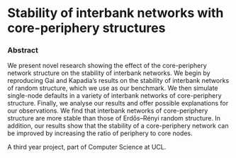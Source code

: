 # Stability of interbank networks with core-periphery structures
### Abstract
We present novel research showing the effect of the core-periphery network structure on the stability of interbank networks. We begin by reproducing Gai and Kapadia’s results on the stability of interbank networks of random structure, which we use as our benchmark. We then simulate single-node defaults in a variety of interbank networks of core-periphery structure. Finally, we analyse our results and offer possible explanations for our observations. We find that interbank networks of core-periphery structure are more stable than those of Erdős–Rényi random structure. In addition, our results show that the stability of a core-periphery network can be improved by increasing the ratio of periphery to core nodes.

A third year project, part of Computer Science at UCL.
